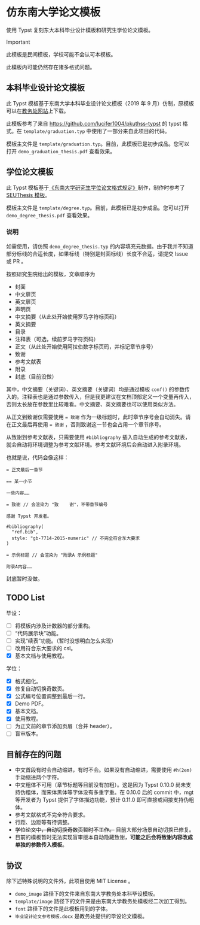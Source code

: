 # 仿东南大学论文模板

使用 Typst 复刻东大本科毕业设计模板和研究生学位论文模板。

> [!IMPORTANT]
>
> 此模板是民间模板，学校可能不会认可本模板。
>
> 此模板内可能仍然存在诸多格式问题。

## 本科毕业设计论文模板

此 Typst 模板基于东南大学本科毕业设计论文模板（2019 年 9 月）仿制，原模板可以在[教务处网站](https://jwc.seu.edu.cn/2021/1108/c21686a389963/page.htm)上下载。

此模板参考了来自 <https://github.com/lucifer1004/pkuthss-typst> 的 typst 格式。在 `template/graduation.typ` 中使用了一部分来自此项目的代码。

模板主文件是 `template/graduation.typ`。目前，此模板已是初步成品。您可以打开 `demo_graduation_thesis.pdf` 查看效果。

## 学位论文模板

此 Typst 模板基于[《东南大学研究生学位论文格式规定》](https://seugs.seu.edu.cn/_upload/article/files/5d/c2/abe9785f44c8b3ea4823f14bfb92/cd829a73-1b86-400d-9bce-2c4b4fdb85b7.pdf)制作，制作时参考了 [SEUThesis 模板](https://ctan.math.utah.edu/ctan/tex-archive/macros/latex/contrib/seuthesis/seuthesis.pdf)。

模板主文件是 `template/degree.typ`。目前，此模板已是初步成品。您可以打开 `demo_degree_thesis.pdf` 查看效果。

### 说明

如需使用，请仿照 `demo_degree_thesis.typ` 的内容填充元数据。由于我并不知道部分标线的合适长度，如果标线（特别是封面标线）长度不合适，请提交 Issue 或 PR 。

按照研究生院给出的模板，文章顺序为

- 封面
- 中文扉页
- 英文扉页
- 声明页
- 中文摘要（从此处开始使用罗马字符标页码）
- 英文摘要
- 目录
- 注释表（可选，续前罗马字符页码）
- 正文（从此处开始使用阿拉伯数字标页码，并标记章节序号）
- 致谢
- 参考文献表
- 附录
- 封底（目前没做）

其中，中文摘要（关键词）、英文摘要（关键词）均是通过模板 `conf()` 的参数传入的。注释表也是通过参数传入，但是我更建议在文档顶部定义一个变量再传入，否则太长放在参数里比较难看。中文摘要、英文摘要也可以使用类似方法。

从正文到致谢仅需要使用 `= 致谢` 作为一级标题时，此时章节序号会自动消失。请在正文最后再使用 `= 致谢` ，否则致谢这一节也会占用一个章节序号。

从致谢到参考文献表，只需要使用 `#bibliography` 插入自动生成的参考文献表，就会自动将环境调整为参考文献环境。参考文献环境后会自动进入附录环境。

也就是说，代码会像这样：

```typst
= 正文最后一章节

== 某一小节

一些内容……

= 致谢 // 会渲染为 "致    谢"，不带章节编号

感谢 Typst 开发者。

#bibliography(
  "ref.bib",
  style: "gb-7714-2015-numeric" // 不完全符合东大要求
)

= 示例标题 // 会渲染为 "附录A 示例标题"

附录A内容……
```

封底暂时没做。

## TODO List

毕设：

- [ ] 将模板内涉及计数器的部分重构。
- [ ] “代码展示块”功能。
- [ ] 实现“续表”功能。（暂时没想明白怎么实现）
- [ ] 改用符合东大要求的 csl。
- [x] 基本文档与使用教程。

学位：

- [x] 格式细化。
- [x] 修复自动切换奇数页。
- [x] 公式编号位置调整到最后一行。
- [x] Demo PDF。
- [x] 基本文档。
- [x] 使用教程。
- [ ] 为正文前的章节添加页眉（合并 header）。
- [ ] 盲审版本。

## 目前存在的问题

- 中文首段有时会自动缩进，有时不会。如果没有自动缩进，需要使用 `#h(2em)` 手动缩进两个字符。
- 中文粗体不可用（章节标题等目前没有加粗）。这是因为 Typst 0.10.0 尚未支持伪粗体，而宋体黑体等字体没有多重字重。在 0.10.0 后的 commit 中，mgt 等开发者为 Typst 提供了字体描边功能，预计 0.11.0 即可直接或间接支持伪粗体。
- 参考文献格式不完全符合要求。
- 行距、边距等有待调整。
- ~~学位论文中，自动切换奇数页暂时不工作。~~ 目前大部分场景自动切换已修复。
- 目前的模板暂时无法实现盲审版本自动隐藏致谢，**可能之后会将致谢内容改成单独的参数传入模板**。

## 协议

除下述特殊说明的文件外，此项目使用 MIT License 。

- `demo_image` 路径下的文件来自东南大学教务处本科毕设模板。
- `template/image` 路径下的文件来是由东南大学教务处模板经二次加工得到。
- `font` 路径下的文件是此模板用到的字体。
- `毕业设计论文参考模板.docx` 是教务处提供的毕设论文模板。
